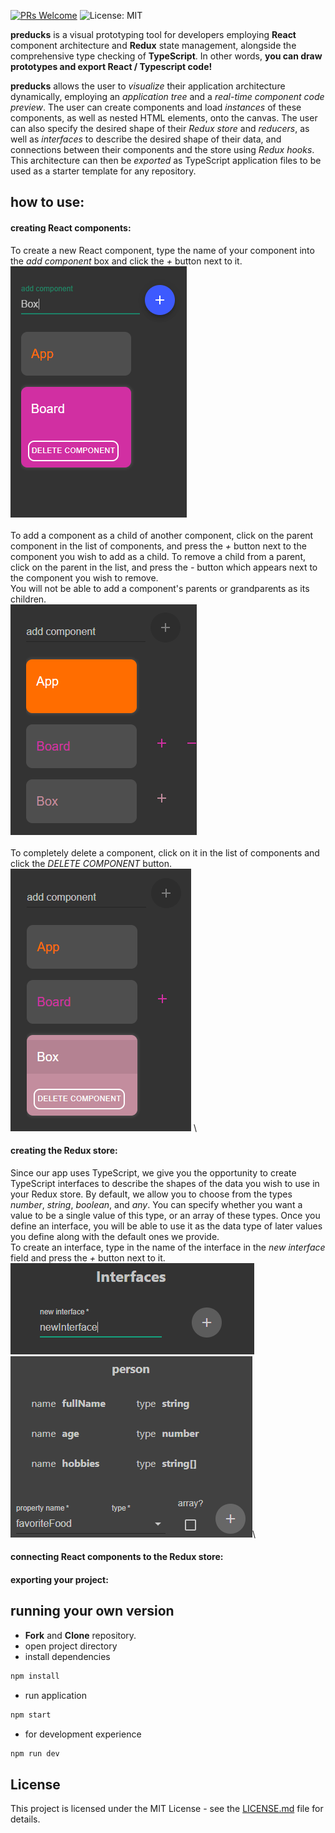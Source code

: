 [![PRs Welcome](https://img.shields.io/badge/PRs-welcome-brightgreen.svg)](https://github.com/oslabs-beta/preducks/pulls)
![License: MIT](https://img.shields.io/badge/License-MIT-yellow.svg)

**preducks** is a visual prototyping tool for developers employing **React** component architecture and **Redux** state management, alongside the comprehensive type checking of **TypeScript**.
In other words, **you can draw prototypes and export React / Typescript code!**

**preducks** allows the user to _visualize_ their application architecture dynamically, employing an _application tree_ and a _real-time component code preview_. The user can create components and load _instances_ of these components, as well as nested HTML elements, onto the canvas. The user can also specify the desired shape of their _Redux store_ and _reducers_, as well as _interfaces_ to describe the desired shape of their data, and connections between their components and the store using _Redux hooks_. This architecture can then be _exported_ as TypeScript application files to be used as a starter template for any repository.

## how to use:

#### creating React components:
To create a new React component, type the name of your component into the _add component_ box and click the _+_ button next to it.\
![create component](/images/createcomponent.PNG)\
\
To add a component as a child of another component, click on the parent component in the list of components, and press the _+_ button next to the component you wish to add as a child. To remove a child from a parent, click on the parent in the list, and press the _-_ button which appears next to the component you wish to remove.\
You will not be able to add a component's parents or 
grandparents as its children.\
![add or remove child](/images/addordeletecomponent.PNG)\
\
To completely delete a component, click on it in the list of components and click the _DELETE COMPONENT_ button.\
![delete component](/images/deletecomponent.PNG)
\
#### creating the Redux store:
Since our app uses TypeScript, we give you the opportunity to create TypeScript interfaces to describe the shapes of the data you wish to use in your Redux store. By default, we allow you to choose from the types _number_, _string_, _boolean_, and _any_. You can specify whether you want a value to be a single value of this type, or an array of these types. Once you define an interface, you will be able to use it as the data type of later values you define along with the default ones we provide.\
To create an interface, type in the name of the interface in the _new interface_ field and press the _+_ button next to it.\
![create interface](/images/createinterface.PNG)\
![add to interface](/images/interfacefields.PNG)\
#### connecting React components to the Redux store:
#### exporting your project:

## running your own version

- **Fork** and **Clone** repository.
- open project directory
- install dependencies

```bash
npm install
```

- run application

```bash
npm start
```

- for development experience

```bash
npm run dev
```

## License

This project is licensed under the MIT License - see the [LICENSE.md](https://github.com/oslabs-beta/preducks/blob/development/LICENSE.md) file for details.

